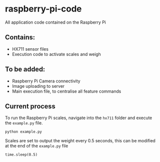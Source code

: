 # raspberry-pi-code
All application code contained on the Raspberry Pi

## Contains:
- HX711 sensor files
- Execution code to activate scales and weigh

## To be added:
- Raspberry Pi Camera connectivity
- Image uploading to server
- Main execution file, to centralise all feature commands

## Current process
To run the Raspberry Pi scales, navigate into the `hx711` folder and execute the `example.py` file.
```
python example.py 
```

Scales are set to output the weight every 0.5 seconds, this can be modified at the end of the `example.py` file 
```
time.sleep(0.5)
```
